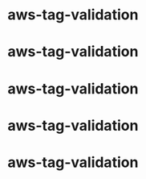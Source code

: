 # aws-tag-validation
# aws-tag-validation
# aws-tag-validation
# aws-tag-validation
# aws-tag-validation
